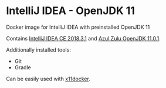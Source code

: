 # IntelliJ IDEA - OpenJDK 11
Docker image for IntelliJ IDEA with preinstalled OpenJDK 11

Contains [IntelliJ IDEA CE 2018.3.1](https://www.jetbrains.com/idea/) and [Azul Zulu OpenJDK 11.0.1](https://www.azul.com/downloads/zulu/).

Additionally installed tools:
- Git
- Gradle

Can be easily used with [x11docker](https://github.com/mviereck/x11docker).
